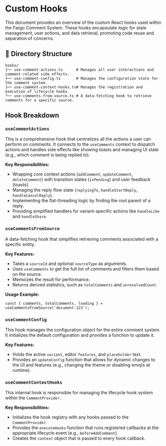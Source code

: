 # Custom Hooks

This document provides an overview of the custom React hooks used within the Fargo Comment System. These hooks encapsulate logic for state management, user actions, and data retrieval, promoting code reuse and separation of concerns.

## 📁 Directory Structure

```plaintext
hooks/
├── use-comment-actions.ts      # Manages all user interactions and comment-related side effects.
├── use-comment-config.ts       # Manages the configuration state for the comment system.
├── use-comment-context-hooks.ts# Manages the registration and execution of lifecycle hooks.
└── use-comments-from-source.ts # A data-fetching hook to retrieve comments for a specific source.
```

## Hook Breakdown

### `useCommentActions`

This is a comprehensive hook that centralizes all the actions a user can perform on comments. It connects to the `useComments` context to dispatch actions and handles side effects like showing toasts and managing UI state (e.g., which comment is being replied to).

**Key Responsibilities:**
-   Wrapping core context actions (`addComment`, `updateComment`, `deleteComment`) with transition states (`isPending`) and user feedback (toasts).
-   Managing the reply flow state (`replyingTo`, `handleStartReply`, `handleCancelReply`).
-   Implementing the flat-threading logic by finding the root parent of a reply.
-   Providing simplified handlers for variant-specific actions like `handleLike` and `handleShare`.

### `useCommentsFromSource`

A data-fetching hook that simplifies retrieving comments associated with a specific entity.

**Key Features:**
-   Takes a `sourceId` and optional `sourceType` as arguments.
-   Uses `useComments` to get the full list of comments and filters them based on the source.
-   Memoizes the result for performance.
-   Returns derived statistics, such as `totalComments` and `unresolvedCount`.

**Usage Example:**
```tsx
const { comments, totalComments, loading } = useCommentsFromSource('document-123');
```

### `useCommentConfig`

This hook manages the configuration object for the entire comment system. It initializes the default configuration and provides a function to update it.

**Key Features:**
-   Holds the active `variant`, editor `features`, and `placeholder` text.
-   Provides an `updateConfig` function that allows for dynamic changes to the UI and features (e.g., changing the theme or disabling emojis at runtime).

### `useCommentContextHooks`

This internal hook is responsible for managing the lifecycle hook system within the `CommentProvider`.

**Key Responsibilities:**
-   Initializes the hook registry with any hooks passed to the `CommentProvider`.
-   Provides the `executeHooks` function that runs registered callbacks at the appropriate lifecycle event (e.g., `beforeAddComment`).
-   Creates the `context` object that is passed to every hook callback.
